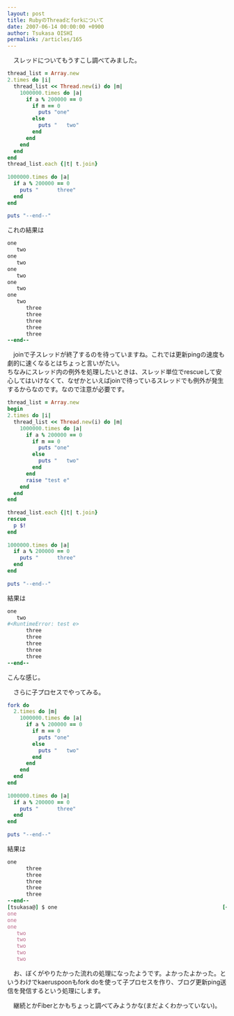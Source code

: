 ```yaml
---
layout: post
title: RubyのThreadとforkについて
date: 2007-06-14 00:00:00 +0900
author: Tsukasa OISHI
permalink: /articles/165
---
```



　スレッドについてもうすこし調べてみました。  

```ruby  
thread_list = Array.new  
2.times do |i|  
  thread_list << Thread.new(i) do |m|  
    1000000.times do |a|  
      if a % 200000 == 0  
        if m == 0  
          puts "one"  
        else  
          puts "   two"  
        end  
      end  
    end  
  end  
end  
thread_list.each {|t| t.join}  
 
1000000.times do |a|  
  if a % 200000 == 0  
    puts "      three"  
  end  
end  
 
puts "--end--"  
```  

これの結果は  

```ruby  
one  
   two  
one  
   two  
one  
   two  
one  
   two  
one  
   two  
      three  
      three  
      three  
      three  
      three  
--end--  
```  

　joinで子スレッドが終了するのを待っていますね。これでは更新pingの速度も劇的に速くなるとはちょっと言いがたい。  
ちなみにスレッド内の例外を処理したいときは、スレッド単位でrescueして安心してはいけなくて、なぜかといえばjoinで待っているスレッドでも例外が発生するからなのです。なので注意が必要です。  

```ruby  
thread_list = Array.new  
begin  
2.times do |i|  
  thread_list << Thread.new(i) do |m|  
    1000000.times do |a|  
      if a % 200000 == 0  
        if m == 0  
          puts "one"  
        else  
          puts "   two"  
        end  
      end  
      raise "test e"  
    end  
  end  
end  
 
thread_list.each {|t| t.join}  
rescue  
  p $!  
end  
 
1000000.times do |a|  
  if a % 200000 == 0  
    puts "      three"  
  end  
end  
 
puts "--end--"  
```  

結果は  

```ruby  
one  
   two  
#<RuntimeError: test e>  
      three  
      three  
      three  
      three  
      three  
--end--  
```  

こんな感じ。  

　さらに子プロセスでやってみる。  

```ruby  
fork do  
  2.times do |m|  
    1000000.times do |a|  
      if a % 200000 == 0  
        if m == 0  
          puts "one"  
        else  
          puts "   two"  
        end  
      end  
    end  
  end  
end  
 
1000000.times do |a|  
  if a % 200000 == 0  
    puts "      three"  
  end  
end  
 
puts "--end--"  
```  

結果は  

```ruby  
one  
      three  
      three  
      three  
      three  
      three  
--end--  
[tsukasa@] $ one                                                     [~/lesson]  
one  
one  
one  
   two  
   two  
   two  
   two  
   two  
```  

　お、ぼくがやりたかった流れの処理になったようです。よかったよかった。というわけでkaeruspoonもfork doを使って子プロセスを作り、ブログ更新ping送信を発信するという処理にします。  

　継続とかFiberとかもちょっと調べてみようかな(まだよくわかっていない)。  

